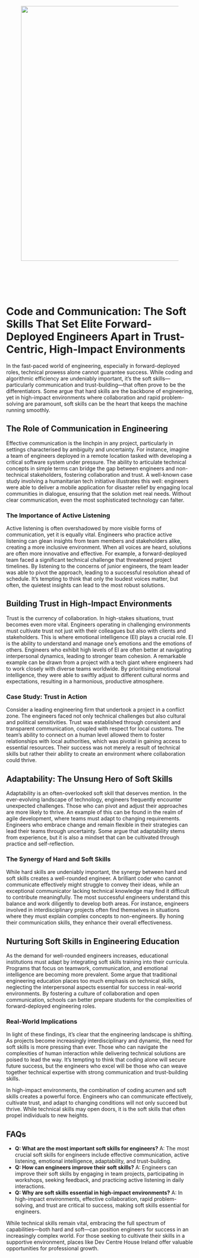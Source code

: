 
<div class="wp-block-columns alignwide is-layout-flex wp-container-core-columns-is-layout-8ba3830c wp-block-columns-is-layout-flex" style="margin-top:0;margin-bottom:0;padding-right:0;padding-left:0">
<div class="wp-block-column is-layout-flow wp-block-column-is-layout-flow" style="flex-basis:70%">
<div class="wp-block-group has-global-padding is-layout-constrained wp-block-group-is-layout-constrained"><figure class="alignwide wp-block-post-featured-image" style="padding-bottom:2vh;"><img alt="" class="attachment-post-thumbnail size-post-thumbnail wp-post-image" decoding="async" fetchpriority="high" height="686" sizes="(max-width: 1200px) 100vw, 1200px" src="https://www.devcentrehouse.eu/blogs/wp-content/uploads/2025/08/featured-1754396579225.jpg" srcset="https://www.devcentrehouse.eu/blogs/wp-content/uploads/2025/08/featured-1754396579225.jpg 1200w, https://www.devcentrehouse.eu/blogs/wp-content/uploads/2025/08/featured-1754396579225-300x172.jpg 300w, https://www.devcentrehouse.eu/blogs/wp-content/uploads/2025/08/featured-1754396579225-1024x585.jpg 1024w, https://www.devcentrehouse.eu/blogs/wp-content/uploads/2025/08/featured-1754396579225-768x439.jpg 768w" style="border-radius:0px;object-fit:cover;" width="1200"/></figure>
<h1 class="alignwide wp-block-post-title has-x-large-font-size">Code and Communication: The Soft Skills That Set Elite Forward-Deployed Engineers Apart in Trust-Centric, High-Impact Environments</h1>
<div aria-hidden="true" class="wp-block-spacer" style="height:var(--wp--preset--spacing--10)"></div>
</div>
<div class="wp-block-group has-global-padding is-layout-constrained wp-block-group-is-layout-constrained"><div class="entry-content alignwide wp-block-post-content has-global-padding is-layout-constrained wp-container-core-post-content-is-layout-a5dd074b wp-block-post-content-is-layout-constrained"><p>In the fast-paced world of engineering, especially in forward-deployed roles, technical prowess alone cannot guarantee success. While coding and algorithmic efficiency are undeniably important, it’s the soft skills—particularly communication and trust-building—that often prove to be the differentiators. Some argue that hard skills are the backbone of engineering, yet in high-impact environments where collaboration and rapid problem-solving are paramount, soft skills can be the heart that keeps the machine running smoothly.</p>
<h2>The Role of Communication in Engineering</h2>
<p>Effective communication is the linchpin in any project, particularly in settings characterised by ambiguity and uncertainty. For instance, imagine a team of engineers deployed in a remote location tasked with developing a critical software system under pressure. The ability to articulate technical concepts in simple terms can bridge the gap between engineers and non-technical stakeholders, fostering collaboration and trust. A well-known case study involving a humanitarian tech initiative illustrates this well: engineers were able to deliver a mobile application for disaster relief by engaging local communities in dialogue, ensuring that the solution met real needs. Without clear communication, even the most sophisticated technology can falter.</p>
<h3>The Importance of Active Listening</h3>
<p>Active listening is often overshadowed by more visible forms of communication, yet it is equally vital. Engineers who practice active listening can glean insights from team members and stakeholders alike, creating a more inclusive environment. When all voices are heard, solutions are often more innovative and effective. For example, a forward-deployed team faced a significant technical challenge that threatened project timelines. By listening to the concerns of junior engineers, the team leader was able to pivot the approach, leading to a successful resolution ahead of schedule. It’s tempting to think that only the loudest voices matter, but often, the quietest insights can lead to the most robust solutions.</p>
<h2>Building Trust in High-Impact Environments</h2>
<p>Trust is the currency of collaboration. In high-stakes situations, trust becomes even more vital. Engineers operating in challenging environments must cultivate trust not just with their colleagues but also with clients and stakeholders. This is where emotional intelligence (EI) plays a crucial role. EI is the ability to understand and manage one’s emotions and the emotions of others. Engineers who exhibit high levels of EI are often better at navigating interpersonal dynamics, leading to stronger team cohesion. A remarkable example can be drawn from a project with a tech giant where engineers had to work closely with diverse teams worldwide. By prioritising emotional intelligence, they were able to swiftly adjust to different cultural norms and expectations, resulting in a harmonious, productive atmosphere.</p>
<h3>Case Study: Trust in Action</h3>
<p>Consider a leading engineering firm that undertook a project in a conflict zone. The engineers faced not only technical challenges but also cultural and political sensitivities. Trust was established through consistent and transparent communication, coupled with respect for local customs. The team’s ability to connect on a human level allowed them to foster relationships with local authorities, which was pivotal in gaining access to essential resources. Their success was not merely a result of technical skills but rather their ability to create an environment where collaboration could thrive.</p>
<h2>Adaptability: The Unsung Hero of Soft Skills</h2>
<p>Adaptability is an often-overlooked soft skill that deserves mention. In the ever-evolving landscape of technology, engineers frequently encounter unexpected challenges. Those who can pivot and adjust their approaches are more likely to thrive. An example of this can be found in the realm of agile development, where teams must adapt to changing requirements. Engineers who embrace change and remain flexible in their strategies can lead their teams through uncertainty. Some argue that adaptability stems from experience, but it is also a mindset that can be cultivated through practice and self-reflection.</p>
<h3>The Synergy of Hard and Soft Skills</h3>
<p>While hard skills are undeniably important, the synergy between hard and soft skills creates a well-rounded engineer. A brilliant coder who cannot communicate effectively might struggle to convey their ideas, while an exceptional communicator lacking technical knowledge may find it difficult to contribute meaningfully. The most successful engineers understand this balance and work diligently to develop both areas. For instance, engineers involved in interdisciplinary projects often find themselves in situations where they must explain complex concepts to non-engineers. By honing their communication skills, they enhance their overall effectiveness.</p>
<h2>Nurturing Soft Skills in Engineering Education</h2>
<p>As the demand for well-rounded engineers increases, educational institutions must adapt by integrating soft skills training into their curricula. Programs that focus on teamwork, communication, and emotional intelligence are becoming more prevalent. Some argue that traditional engineering education places too much emphasis on technical skills, neglecting the interpersonal aspects essential for success in real-world environments. By fostering a culture of collaboration and open communication, schools can better prepare students for the complexities of forward-deployed engineering roles.</p>
<h3>Real-World Implications</h3>
<p>In light of these findings, it’s clear that the engineering landscape is shifting. As projects become increasingly interdisciplinary and dynamic, the need for soft skills is more pressing than ever. Those who can navigate the complexities of human interaction while delivering technical solutions are poised to lead the way. It’s tempting to think that coding alone will secure future success, but the engineers who excel will be those who can weave together technical expertise with strong communication and trust-building skills.</p>
<p>In high-impact environments, the combination of coding acumen and soft skills creates a powerful force. Engineers who can communicate effectively, cultivate trust, and adapt to changing conditions will not only succeed but thrive. While technical skills may open doors, it is the soft skills that often propel individuals to new heights.</p>
<h2>FAQs</h2>
<ul>
<li><strong>Q: What are the most important soft skills for engineers?</strong> A: The most crucial soft skills for engineers include effective communication, active listening, emotional intelligence, adaptability, and trust-building.</li>
<li><strong>Q: How can engineers improve their soft skills?</strong> A: Engineers can improve their soft skills by engaging in team projects, participating in workshops, seeking feedback, and practicing active listening in daily interactions.</li>
<li><strong>Q: Why are soft skills essential in high-impact environments?</strong> A: In high-impact environments, effective collaboration, rapid problem-solving, and trust are critical to success, making soft skills essential for engineers.</li>
</ul>
<p>While technical skills remain vital, embracing the full spectrum of capabilities—both hard and soft—can position engineers for success in an increasingly complex world. For those seeking to cultivate their skills in a supportive environment, places like Dev Centre House Ireland offer valuable opportunities for professional growth.</p>
</div></div>
</div>
<div class="wp-block-column is-layout-flow wp-block-column-is-layout-flow" style="flex-basis:30%"></div>
</div>
